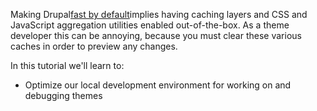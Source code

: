 Making Drupal[fast by default](https://drupalize.me/tutorial/fast-default)implies having caching layers and CSS and JavaScript aggregation utilities enabled out-of-the-box. As a theme developer this can be annoying, because you must clear these various caches in order to preview any changes.

In this tutorial we'll learn to:

* Optimize our local development environment for working on and debugging themes



